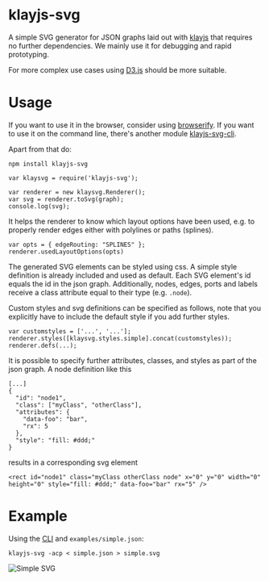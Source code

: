 klayjs-svg
=== 

A simple SVG generator for JSON graphs laid out 
with [klayjs](https://github.com/OpenKieler/klayjs)
that requires no further dependencies.
We mainly use it for debugging and rapid prototyping.

For more complex use cases using [D3.js](https://d3js.org/) 
should be more suitable. 

Usage 
===

If you want to use it in the browser, 
consider using [browserify](browserify.org). 
If you want to use it on the command line, 
there's another module [klayjs-svg-cli](https://github.com/OpenKieler/klayjs-svg-cli).

Apart from that do:

```
npm install klayjs-svg
```
```
var klaysvg = require('klayjs-svg');

var renderer = new klaysvg.Renderer();
var svg = renderer.toSvg(graph);
console.log(svg);
```

It helps the renderer to know which 
layout options have been used, e.g. 
to properly render edges either 
with polylines or paths (splines).

```
var opts = { edgeRouting: "SPLINES" };
renderer.usedLayoutOptions(opts)
```

The generated SVG elements can be styled using css. 
A simple style definition is already included and used as 
default. 
Each SVG element's id equals the id in the json graph. 
Additionally, nodes, edges, ports and labels 
receive a class attribute equal to their type (e.g. `.node`). 

Custom styles and svg definitions can be specified as follows, 
note that you explicitly have to include the default style 
if you add further styles.
```
var customstyles = ['...', '...'];
renderer.styles([klaysvg.styles.simple].concat(customstyles));
renderer.defs(...);
```

It is possible to specify further attributes, classes, and styles 
as part of the json graph. A node definition like this
```
[...]
{
  "id": "node1",
  "class": ["myClass", "otherClass"],
  "attributes": {
    "data-foo": "bar",
    "rx": 5
  },
  "style": "fill: #ddd;"
}
```
results in a corresponding svg element 
```
<rect id="node1" class="myClass otherClass node" x="0" y="0" width="0" height="0" style="fill: #ddd;" data-foo="bar" rx="5" />
```


Example
=== 
Using the [CLI]((https://github.com/OpenKieler/klayjs-svg-cli)) 
and `examples/simple.json`:
```
klayjs-svg -acp < simple.json > simple.svg
```

![Simple SVG](https://cdn.rawgit.com/OpenKieler/klayjs-svg/master/examples/simple.svg)